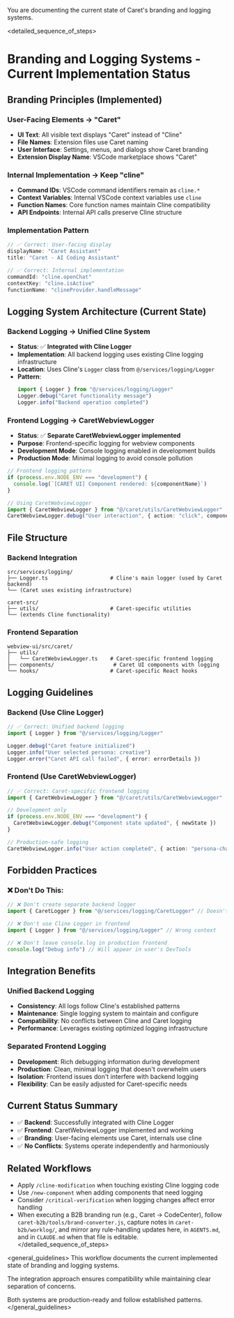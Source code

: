 You are documenting the current state of Caret's branding and logging systems.

<detailed_sequence_of_steps>
# Branding and Logging Systems - Current Implementation Status

## Branding Principles (Implemented)

### User-Facing Elements → "Caret"
- **UI Text**: All visible text displays "Caret" instead of "Cline"
- **File Names**: Extension files use Caret naming
- **User Interface**: Settings, menus, and dialogs show Caret branding
- **Extension Display Name**: VSCode marketplace shows "Caret"

### Internal Implementation → Keep "cline" 
- **Command IDs**: VSCode command identifiers remain as `cline.*`
- **Context Variables**: Internal VSCode context variables use `cline`  
- **Function Names**: Core function names maintain Cline compatibility
- **API Endpoints**: Internal API calls preserve Cline structure

### Implementation Pattern
```typescript
// ✅ Correct: User-facing display
displayName: "Caret Assistant"
title: "Caret - AI Coding Assistant"

// ✅ Correct: Internal implementation  
commandId: "cline.openChat"
contextKey: "cline.isActive"
functionName: "clineProvider.handleMessage"
```

## Logging System Architecture (Current State)

### Backend Logging → Unified Cline System
- **Status**: ✅ **Integrated with Cline Logger**
- **Implementation**: All backend logging uses existing Cline logging infrastructure
- **Location**: Uses Cline's `Logger` class from `@/services/logging/Logger`
- **Pattern**: 
  ```typescript
  import { Logger } from "@/services/logging/Logger"
  Logger.debug("Caret functionality message")
  Logger.info("Backend operation completed")
  ```

### Frontend Logging → CaretWebviewLogger  
- **Status**: ✅ **Separate CaretWebviewLogger implemented**
- **Purpose**: Frontend-specific logging for webview components
- **Development Mode**: Console logging enabled in development builds
- **Production Mode**: Minimal logging to avoid console pollution

```typescript
// Frontend logging pattern
if (process.env.NODE_ENV === "development") {
  console.log(`[CARET UI] Component rendered: ${componentName}`)
}

// Using CaretWebviewLogger
import { CaretWebviewLogger } from "@/caret/utils/CaretWebviewLogger"
CaretWebviewLogger.debug("User interaction", { action: "click", component: "persona-selector" })
```

## File Structure

### Backend Integration
```
src/services/logging/
├── Logger.ts                    # Cline's main logger (used by Caret backend)
└── (Caret uses existing infrastructure)

caret-src/
├── utils/                       # Caret-specific utilities
└── (extends Cline functionality)
```

### Frontend Separation  
```
webview-ui/src/caret/
├── utils/
│   └── CaretWebviewLogger.ts    # Caret-specific frontend logging
├── components/                   # Caret UI components with logging
└── hooks/                       # Caret-specific React hooks
```

## Logging Guidelines

### Backend (Use Cline Logger)
```typescript
// ✅ Correct: Unified backend logging
import { Logger } from "@/services/logging/Logger"

Logger.debug("Caret feature initialized")
Logger.info("User selected persona: creative")
Logger.error("Caret API call failed", { error: errorDetails })
```

### Frontend (Use CaretWebviewLogger)
```typescript
// ✅ Correct: Caret-specific frontend logging  
import { CaretWebviewLogger } from "@/caret/utils/CaretWebviewLogger"

// Development only
if (process.env.NODE_ENV === "development") {
  CaretWebviewLogger.debug("Component state updated", { newState })
}

// Production-safe logging
CaretWebviewLogger.info("User action completed", { action: "persona-change" })
```

## Forbidden Practices

### ❌ Don't Do This:
```typescript
// ❌ Don't create separate backend logger
import { CaretLogger } from "@/services/logging/CaretLogger" // Doesn't exist

// ❌ Don't use Cline Logger in frontend
import { Logger } from "@/services/logging/Logger" // Wrong context

// ❌ Don't leave console.log in production frontend
console.log("Debug info") // Will appear in user's DevTools
```

## Integration Benefits

### Unified Backend Logging
- **Consistency**: All logs follow Cline's established patterns
- **Maintenance**: Single logging system to maintain and configure  
- **Compatibility**: No conflicts between Cline and Caret logging
- **Performance**: Leverages existing optimized logging infrastructure

### Separated Frontend Logging
- **Development**: Rich debugging information during development
- **Production**: Clean, minimal logging that doesn't overwhelm users
- **Isolation**: Frontend issues don't interfere with backend logging
- **Flexibility**: Can be easily adjusted for Caret-specific needs

## Current Status Summary
- ✅ **Backend**: Successfully integrated with Cline Logger
- ✅ **Frontend**: CaretWebviewLogger implemented and working
- ✅ **Branding**: User-facing elements use Caret, internals use cline
- ✅ **No Conflicts**: Systems operate independently and harmoniously

## Related Workflows
- Apply `/cline-modification` when touching existing Cline logging code
- Use `/new-component` when adding components that need logging
- Consider `/critical-verification` when logging changes affect error handling
- When executing a B2B branding run (e.g., Caret → CodeCenter), follow `caret-b2b/tools/brand-converter.js`, capture notes in `caret-b2b/worklog/`, and mirror any rule-handling updates here, in `AGENTS.md`, and in `CLAUDE.md` when that file is editable.
</detailed_sequence_of_steps>

<general_guidelines>
This workflow documents the current implemented state of branding and logging systems.

The integration approach ensures compatibility while maintaining clear separation of concerns.

Both systems are production-ready and follow established patterns.
</general_guidelines>
